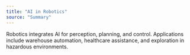 ```yaml
---
title: "AI in Robotics"
source: "Summary"
---
```

Robotics integrates AI for perception, planning, and control. Applications include warehouse automation, healthcare assistance, and exploration in hazardous environments.
